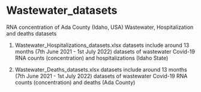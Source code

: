 # Wastewater_datasets
 RNA concentration of Ada County (Idaho, USA) Wastewater, Hospitalization and deaths datasets

1. Wastewater_Hospitalizations_datasets.xlsx datasets include around 13 months (7th June 2021 - 1st July 2022) datasets of wastewater
   Covid-19 RNA counts (concentration) and hospitalizations (Idaho State)

2. Wastewater_Deaths_datasets.xlsx datasets include around 13 months (7th June 2021 - 1st July 2022) datasets of wastewater
   Covid-19 RNA counts (concentration) and deaths (Ada County)

